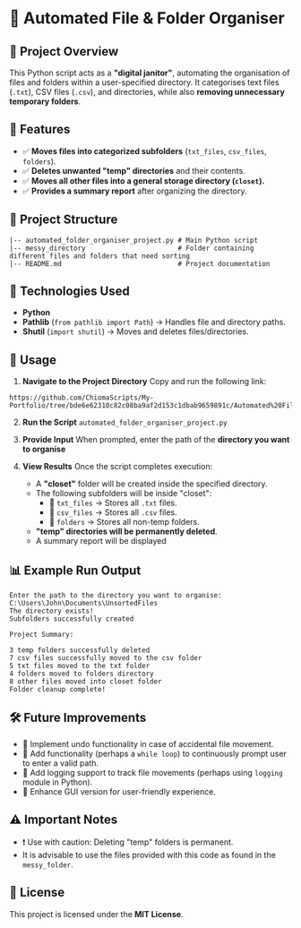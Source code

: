 # 📂 Automated File & Folder Organiser

## 📌 Project Overview
This Python script acts as a **"digital janitor"**, automating the organisation of files and folders within a user-specified directory. It categorises text files (`.txt`), CSV files (`.csv`), and directories, while also **removing unnecessary temporary folders**.

## 🔧 Features
- ✅ **Moves files into categorized subfolders** (`txt_files`, `csv_files`, `folders`).
- ✅ **Deletes unwanted "temp" directories** and their contents.
- ✅ **Moves all other files into a general storage directory (`closet`).**
- ✅ **Provides a summary report** after organizing the directory.

## 📂 Project Structure
```
|-- automated_folder_organiser_project.py # Main Python script
|-- messy_directory                       # Folder containing different files and folders that need sorting
|-- README.md                             # Project documentation
```


## 🚀 Technologies Used
- **Python**
- **Pathlib** (`from pathlib import Path`) → Handles file and directory paths.
- **Shutil** (`import shutil`) → Moves and deletes files/directories.

## 📜 Usage

1. **Navigate to the Project Directory**
   Copy and run the following link:
```
https://github.com/ChiomaScripts/My-Portfolio/tree/bde6e62310c82c08ba9af2d153c1dbab9659891c/Automated%20Files%20%26%20Folders%20Organiser
```

2. **Run the Script**
   `automated_folder_organiser_project.py`

3. **Provide Input**
   When prompted, enter the path of the **directory you want to organise**

4. **View Results**
   Once the script completes execution:
   - A **"closet"** folder will be created inside the specified directory.
   - The following subfolders will be inside "closet":
     - 📂 `txt_files` → Stores all `.txt` files.
     - 📂 `csv_files` → Stores all `.csv` files.
     - 📂 `folders` → Stores all non-temp folders.
   - **"temp" directories will be permanently deleted**.
   - A summary report will be displayed

## 📊 Example Run Output
```
Enter the path to the directory you want to organise: C:\Users\John\Documents\UnsortedFiles
The directory exists!
Subfolders successfully created

Project Summary:

3 temp folders successfully deleted
7 csv files successfully moved to the csv folder
5 txt files moved to the txt folder
4 folders moved to folders directory
8 other files moved into closet folder
Folder cleanup complete!
```

## 🛠 Future Improvements
- 🔹 Implement undo functionality in case of accidental file movement.
- 🔹 Add functionality (perhaps a `while loop`) to continuously prompt user to enter a valid path.
- 🔹 Add logging support to track file movements (perhaps using `logging` module in Python).
- 🔹 Enhance GUI version for user-friendly experience.

## ⚠️ Important Notes
- ❗ Use with caution: Deleting "temp" folders is permanent.
- It is advisable to use the files provided with this code as found in the `messy_folder`.

## 📜 License
This project is licensed under the **MIT License**.
